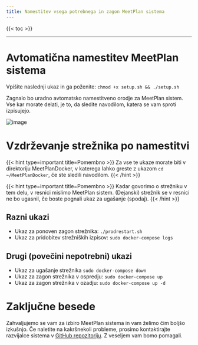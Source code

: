```yaml
---
title: Namestitev vsega potrebnega in zagon MeetPlan sistema
---
```


{{< toc >}}

---

# Avtomatična namestitev MeetPlan sistema
Vpišite naslednji ukaz in ga poženite: `chmod +x setup.sh && ./setup.sh`

Zagnalo bo uradno avtomatsko namestitveno orodje za MeetPlan sistem. Vse kar morate delati, je to, da sledite navodilom, katera se vam sproti izpisujejo.

![image](https://user-images.githubusercontent.com/52399966/190896099-f3b33c71-220f-435b-bb4d-2dd1f43b93d9.png)

# Vzdrževanje strežnika po namestitvi
{{< hint type=important title=Pomembno >}}
Za vse te ukaze morate biti v direktoriju MeetPlanDocker, v katerega lahko greste z ukazom `cd ~/MeetPlanDocker`, če ste sledili navodilom.
{{< /hint >}}

{{< hint type=important title=Pomembno >}}
Kadar govorimo o strežniku v tem delu, v resnici mislimo MeetPlan sistem. (Dejanski) strežnik se v resnici ne bo ugasnil, če boste pognali ukaz za ugašanje (spodaj).
{{< /hint >}}

## Razni ukazi
- Ukaz za ponoven zagon strežnika: `./prodrestart.sh`
- Ukaz za pridobitev strežniških izpisov: `sudo docker-compose logs`

## Drugi (povečini nepotrebni) ukazi
- Ukaz za ugašanje strežnika `sudo docker-compose down`
- Ukaz za zagon strežnika v ospredju: `sudo docker-compose up`
- Ukaz za zagon strežnika v ozadju: `sudo docker-compose up -d`

# Zaključne besede
Zahvaljujemo se vam za izbiro MeetPlan sistema in vam želimo čim boljšo izkušnjo. Če naletite na kakršnekoli probleme, prosimo kontaktirajte razvijalce sistema v [GitHub repozitoriju](https://github.com/MeetPlan/MeetPlanFrontend/issues). Z veseljem vam bomo pomagali.

